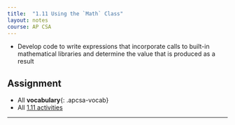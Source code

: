 ```yaml
---
title:  "1.11 Using the `Math` Class"
layout: notes
course: AP CSA
---
```


- Develop code to write expressions that incorporate calls to built-in mathematical libraries and determine the value that is produced as a result

## Assignment

- All **vocabulary**{: .apcsa-vocab}
- All [1.11 activities](https://runestone.academy/ns/books/published/manvillehighschool_csawesome2_2526/topic-1-11-Math.html)

---

